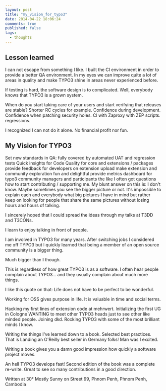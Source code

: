 ```yaml
---
layout: post
title: "my_vision_for_typo3"
date: 2014-04-22 18:06:24
comments: true
published: false
tags:
  - thoughts
---
```


## Lesson learned

I can not escape from something I like.
I built the CI environment in order to provide a better QA environment.
In my eyes we can improve quite a lot of areas in quality and make TYPO3 shine in areas never experienced before.

If testing is hard, the software design is to complicated.
Well, everybody knows that TYPO3 is a grown system.

When do you start taking care of your users and start verifying that releases are stable?
Shorter RC cycles for example. Confidence during development.
Confidence when patching security holes. CI with Zaproxy with ZEP scripts. regressions.

I recognized I can not do it alone. No financial profit nor fun.

## My Vision for TYPO3

Set new standards in QA: fully covered by automated UAT and regression tests
Quick insights for Code Quality for core and extensions / packages
provide feedback for developers on extension upload
make extension and community exploration fun and delightful
provide metrics dashboard for typo3 community managers and participants the like
I often got questions how to start contributing / supporting me. My blunt answer on this is: I don't know. Maybe sometimes you see the bigger picture or not. It's impossible to explain each and everybody what big pictures I have in mind but rather keep on looking for people that share the same pictures without losing hours and hours of talking.

I sincerely hoped that I could spread the ideas through my talks at T3DD and T3CONs.

I learn to enjoy talking in front of people.

I am involved in TYPO3 for many years. After switching jobs I considered me off TYPO3 but I quickly learned that being a member of an open source community is a bigger thing.

Much bigger than I though.

This is regardless of how great TYPO3 is as a software. I often hear people complain about TYPO3… and they usually complain about much more things.

I like this quote on that: Life does not have to be perfect to be wonderful.

Working for OSS gives purpose in life. It is valuable in time and social terms.

Hacking my first lines of extension code at mehrwert. Initializing the first UG in Cologne WANTING to meet other TYPO3 heads just to see other like minded people.
Joining dkd. Rocking TYPO3 with some of the most brilliant minds I know.

Writing the things I've learned down to a book. Selected best practices. That is Landing an O'Reilly best seller in Germany folks! Man was I excited.

Writing a book gives you a damn good impression how quickly a software project moves.

An hell TYPO3 develops fast! Second edition of the book was a complete re-write. Great to see so many contributions in a good direction.

Written at 30° Mostly Sunny on Street 99, Phnom Penh, Phnom Penh, Cambodia

